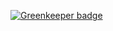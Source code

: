 
[![Greenkeeper badge](https://badges.greenkeeper.io/Hansanghyeon/gatsby-typescript.svg)](https://greenkeeper.io/)

